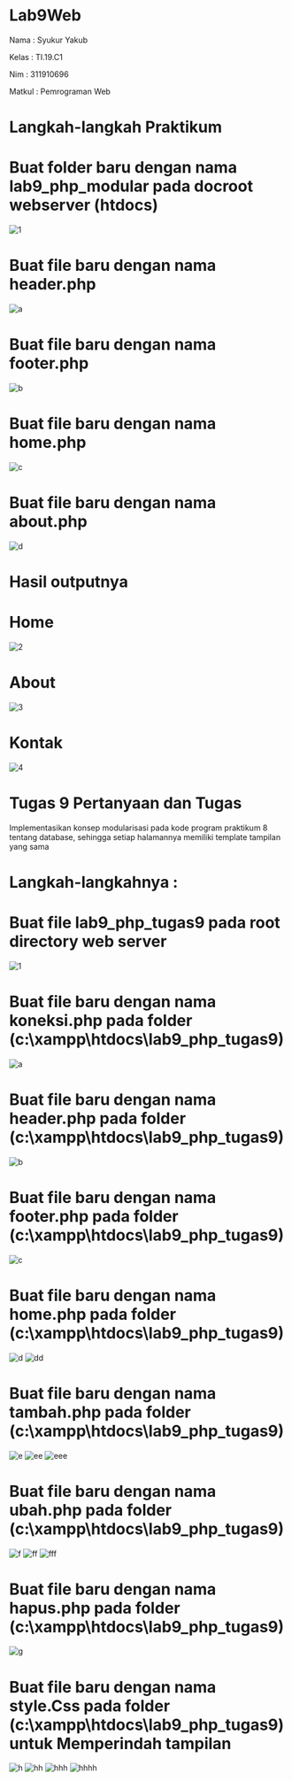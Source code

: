 # Lab9Web
Nama  : Syukur Yakub

Kelas : TI.19.C1

Nim   : 311910696

Matkul : Pemrograman Web 

# Langkah-langkah Praktikum
# Buat folder baru dengan nama lab9_php_modular pada docroot webserver (htdocs)
![1](https://user-images.githubusercontent.com/56242226/121124091-89cf4a80-c84e-11eb-857e-5f9b8c401660.PNG)
# Buat file baru dengan nama header.php
![a](https://user-images.githubusercontent.com/56242226/121124136-9bb0ed80-c84e-11eb-8d88-63835389f5c5.PNG)
# Buat file baru dengan nama footer.php
![b](https://user-images.githubusercontent.com/56242226/121124222-c438e780-c84e-11eb-9c2d-e85a5f7af486.PNG)
# Buat file baru dengan nama home.php
![c](https://user-images.githubusercontent.com/56242226/121124279-db77d500-c84e-11eb-80d3-e6fae338d638.PNG)
# Buat file baru dengan nama about.php
![d](https://user-images.githubusercontent.com/56242226/121124345-f64a4980-c84e-11eb-918c-2fdc6ca729e6.PNG)
# Hasil outputnya 
# Home
![2](https://user-images.githubusercontent.com/56242226/121124462-2abe0580-c84f-11eb-9eb8-6bcf0cf1cd76.PNG)
# About 
![3](https://user-images.githubusercontent.com/56242226/121124557-54772c80-c84f-11eb-809f-bc649ab1e962.PNG)
# Kontak
![4](https://user-images.githubusercontent.com/56242226/121124621-6c4eb080-c84f-11eb-8421-a67516652b6f.PNG)

# Tugas 9 Pertanyaan dan Tugas
Implementasikan konsep modularisasi pada kode program praktikum 8 tentang database, sehingga setiap halamannya memiliki template tampilan yang sama
# Langkah-langkahnya :
# Buat file lab9_php_tugas9 pada root directory web server 
![1](https://user-images.githubusercontent.com/56242226/121125075-247c5900-c850-11eb-913e-4bef26704ce0.PNG)
# Buat file baru dengan nama koneksi.php pada folder (c:\xampp\htdocs\lab9_php_tugas9)
![a](https://user-images.githubusercontent.com/56242226/121125180-51307080-c850-11eb-9265-8f4f3b5dbf59.PNG)
# Buat file baru dengan nama header.php pada folder (c:\xampp\htdocs\lab9_php_tugas9)
![b](https://user-images.githubusercontent.com/56242226/121125279-8046e200-c850-11eb-8429-c52e5c61f0e6.PNG)
# Buat file baru dengan nama footer.php pada folder (c:\xampp\htdocs\lab9_php_tugas9)
![c](https://user-images.githubusercontent.com/56242226/121125324-981e6600-c850-11eb-833d-51a87ee72ce5.PNG)
# Buat file baru dengan nama home.php pada folder (c:\xampp\htdocs\lab9_php_tugas9)
![d](https://user-images.githubusercontent.com/56242226/121125332-9b195680-c850-11eb-8a4a-7f323b0a1acb.PNG)
![dd](https://user-images.githubusercontent.com/56242226/121125377-abc9cc80-c850-11eb-814e-e095bf004cbc.PNG)
# Buat file baru dengan nama tambah.php pada folder (c:\xampp\htdocs\lab9_php_tugas9)
![e](https://user-images.githubusercontent.com/56242226/121125384-aec4bd00-c850-11eb-8dd9-6b766d144e7e.PNG)
![ee](https://user-images.githubusercontent.com/56242226/121125391-b1271700-c850-11eb-8897-62b0eb2d53a7.PNG)
![eee](https://user-images.githubusercontent.com/56242226/121125396-b3897100-c850-11eb-8255-1452c729bfc6.PNG)
# Buat file baru dengan nama ubah.php pada folder (c:\xampp\htdocs\lab9_php_tugas9)
![f](https://user-images.githubusercontent.com/56242226/121125405-b5ebcb00-c850-11eb-8814-be16e1499cee.PNG)
![ff](https://user-images.githubusercontent.com/56242226/121125410-b71cf800-c850-11eb-85b2-2a36e83377c0.PNG)
![fff](https://user-images.githubusercontent.com/56242226/121125415-b8e6bb80-c850-11eb-9bd2-42a3897c5feb.PNG)
# Buat file baru dengan nama hapus.php pada folder (c:\xampp\htdocs\lab9_php_tugas9)
![g](https://user-images.githubusercontent.com/56242226/121125421-bbe1ac00-c850-11eb-9de8-0d49246a15b4.PNG)
# Buat file baru dengan nama style.Css pada folder (c:\xampp\htdocs\lab9_php_tugas9) untuk Memperindah tampilan 
![h](https://user-images.githubusercontent.com/56242226/121125422-bd12d900-c850-11eb-9ad9-7287a300927e.PNG)
![hh](https://user-images.githubusercontent.com/56242226/121125429-be440600-c850-11eb-9e32-7e6b05ea15cc.PNG)
![hhh](https://user-images.githubusercontent.com/56242226/121125432-bf753300-c850-11eb-914d-d0948f96df16.PNG)
![hhhh](https://user-images.githubusercontent.com/56242226/121125466-cdc34f00-c850-11eb-8c42-6336d86f2ceb.PNG)





